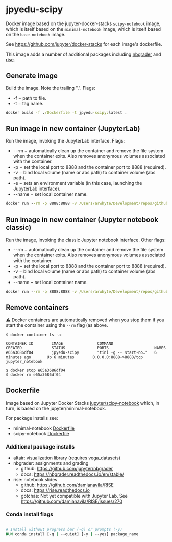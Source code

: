 # jpyedu-scipy
Docker image based on the jupyter-docker-stacks `scipy-notebook` image, which is itself based
on the `minimal-notebook` image, which is itself based on the `base-notebook` image.

See https://github.com/jupyter/docker-stacks for each image's dockerfile.

This image adds a number of additional packages including 
[nbgrader](https://github.com/jupyter/nbgrader) 
and [rise](https://github.com/damianavila/RISE).

## Generate image
Build the image. Note the trailing ".". Flags:
* -f &minus; path to file.
* -t &minus; tag name.

```cmd
docker build -f ./Dockerfile -t jpyedu-scipy:latest .
```

## Run image in new container (JupyterLab)
Run the image, invoking the JupyterLab interface. Flags:
* --rm &minus; automatically clean up the container and remove the file system when the container exits. 
Also removes anonymous volumes associated with the container.
* -p &minus; set the local port to 8888 and the container port to 8888 (required).
* -v &minus; bind local volume (name or abs path) to container volume (abs path). 
* -e &minus; sets an environment variable (in this case, launching the JupyterLab interface).
* --name &minus; set local container name.

```cmd
docker run --rm -p 8888:8888 -v /Users/arwhyte/Development/repos/github/arwhyte/notebooks:/home/jovyan/work -e JUPYTER_ENABLE_LAB=yes --name jupyter_lab jpyedu-scipy
```

## Run image in new container (Jupyter notebook classic)
Run the image, invoking the classic Jupyter notebook interface. Other flags:
* --rm &minus; automatically clean up the container and remove the file system when the container exits. 
Also removes anonymous volumes associated with the container.
* -p &minus; set the local port to 8888 and the container port to 8888 (required).
* -v &minus; bind local volume (name or abs path) to container volume (abs path). 
* --name &minus; set local container name.

```cmd
docker run --rm -p 8888:8888 -v /Users/arwhyte/Development/repos/github/arwhyte/notebooks:/home/jovyan/work --name jupyter_notebook jpyedu-scipy
```

## Remove containers

:warning: Docker containers are automatically removed when you stop them if you start the container 
using the `--rm` flag (as above.

```commandline
$ docker container ls -a

CONTAINER ID        IMAGE               COMMAND                  CREATED             STATUS              PORTS                    NAMES
e65a3686df04        jpyedu-scipy        "tini -g -- start-no…"   6 minutes ago       Up 6 minutes        0.0.0.0:8888->8888/tcp   jupyter_notebook

$ docker stop e65a3686df04
$ docker rm e65a3686df04    
```

## Dockerfile

Image based on Jupyter Docker Stacks 
[jupyter/scipy-notebook](https://github.com/jupyter/docker-stacks/tree/master/scipy-notebook) which, in turn, is based on the jupyter/minimal-notebook.

For package installs see:

* minimal-notebook [Dockerfile](https://github.com/jupyter/docker-stacks/blob/36bce751008f2c38cf9bd1cfc5f4ba46f6b426f1/minimal-notebook/Dockerfile)
* scipy-notebook [Dockerfile](https://github.com/jupyter/docker-stacks/blob/414b5d749704fc5abf15b5703551f0acb18e189a/scipy-notebook/Dockerfile)


### Additional package installs
* altair: visualization library (requires vega_datasets)
* nbgrader: assignments and grading
    - github: https://github.com/jupyter/nbgrader
    - docs: https://nbgrader.readthedocs.io/en/stable/
* rise: notebook slides
    - github: https://github.com/damianavila/RISE
    - docs: https://rise.readthedocs.io
    - gotchas: Not yet compatible with Jupyter Lab. See https://github.com/damianavila/RISE/issues/270

### Conda install flags

```dockerfile

# Install without progress bar (-q) or prompts (-y)
RUN conda install [-q | --quiet] [-y | --yes] package_name 

```

